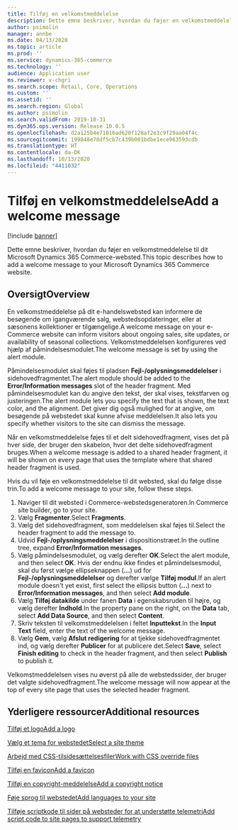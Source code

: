 ```yaml
---
title: Tilføj en velkomstmeddelelse
description: Dette emne beskriver, hvordan du føjer en velkomstmeddelelse til dit Microsoft Dynamics 365 Commerce-websted.
author: psimolin
manager: annbe
ms.date: 04/13/2020
ms.topic: article
ms.prod: ''
ms.service: dynamics-365-commerce
ms.technology: ''
audience: Application user
ms.reviewer: v-chgri
ms.search.scope: Retail, Core, Operations
ms.custom: ''
ms.assetid: ''
ms.search.region: Global
ms.author: psimolin
ms.search.validFrom: 2019-10-31
ms.dyn365.ops.version: Release 10.0.5
ms.openlocfilehash: d2a125b4e71016ad620f128af2e3c9f29aa04f4c
ms.sourcegitcommit: 199848e78df5cb7c439b001bdbe1ece963593cdb
ms.translationtype: HT
ms.contentlocale: da-DK
ms.lasthandoff: 10/13/2020
ms.locfileid: "4411032"
---
```

# <a name="add-a-welcome-message"></a><span data-ttu-id="59438-103">Tilføj en velkomstmeddelelse</span><span class="sxs-lookup"><span data-stu-id="59438-103">Add a welcome message</span></span>


[!include [banner](includes/banner.md)]

<span data-ttu-id="59438-104">Dette emne beskriver, hvordan du føjer en velkomstmeddelelse til dit Microsoft Dynamics 365 Commerce-websted.</span><span class="sxs-lookup"><span data-stu-id="59438-104">This topic describes how to add a welcome message to your Microsoft Dynamics 365 Commerce website.</span></span>

## <a name="overview"></a><span data-ttu-id="59438-105">Oversigt</span><span class="sxs-lookup"><span data-stu-id="59438-105">Overview</span></span>

<span data-ttu-id="59438-106">En velkomstmeddelelse på dit e-handelswebsted kan informere de besøgende om igangværende salg, webstedsopdateringer, eller at sæsonens kollektioner er tilgængelige.</span><span class="sxs-lookup"><span data-stu-id="59438-106">A welcome message on your e-Commerce website can inform visitors about ongoing sales, site updates, or availability of seasonal collections.</span></span> <span data-ttu-id="59438-107">Velkomstmeddelelsen konfigureres ved hjælp af påmindelsesmodulet.</span><span class="sxs-lookup"><span data-stu-id="59438-107">The welcome message is set by using the alert module.</span></span>

<span data-ttu-id="59438-108">Påmindelsesmodulet skal føjes til pladsen **Fejl-/oplysningsmeddelelser** i sidehovedfragmentet.</span><span class="sxs-lookup"><span data-stu-id="59438-108">The alert module should be added to the **Error/Information messages** slot of the header fragment.</span></span> <span data-ttu-id="59438-109">Med påmindelsesmodulet kan du angive den tekst, der skal vises, tekstfarven og justeringen.</span><span class="sxs-lookup"><span data-stu-id="59438-109">The alert module lets you specify the text that is shown, the text color, and the alignment.</span></span> <span data-ttu-id="59438-110">Det giver dig også mulighed for at angive, om besøgende på webstedet skal kunne afvise meddelelsen.</span><span class="sxs-lookup"><span data-stu-id="59438-110">It also lets you specify whether visitors to the site can dismiss the message.</span></span>

<span data-ttu-id="59438-111">Når en velkomstmeddelelse føjes til et delt sidehovedfragment, vises det på hver side, der bruger den skabelon, hvor det delte sidehovedfragment bruges.</span><span class="sxs-lookup"><span data-stu-id="59438-111">When a welcome message is added to a shared header fragment, it will be shown on every page that uses the template where that shared header fragment is used.</span></span>

<span data-ttu-id="59438-112">Hvis du vil føje en velkomstmeddelelse til dit websted, skal du følge disse trin.</span><span class="sxs-lookup"><span data-stu-id="59438-112">To add a welcome message to your site, follow these steps.</span></span>

1. <span data-ttu-id="59438-113">Naviger til dit websted i Commerce-webstedsgeneratoren.</span><span class="sxs-lookup"><span data-stu-id="59438-113">In Commerce site builder, go to your site.</span></span>
1. <span data-ttu-id="59438-114">Vælg **Fragmenter**.</span><span class="sxs-lookup"><span data-stu-id="59438-114">Select **Fragments**.</span></span>
1. <span data-ttu-id="59438-115">Vælg det sidehovedfragment, som meddelelsen skal føjes til.</span><span class="sxs-lookup"><span data-stu-id="59438-115">Select the header fragment to add the message to.</span></span>
1. <span data-ttu-id="59438-116">Udvid **Fejl-/oplysningsmeddelelser** i dispositionstræet.</span><span class="sxs-lookup"><span data-stu-id="59438-116">In the outline tree, expand **Error/Information messages**.</span></span>
1. <span data-ttu-id="59438-117">Vælg påmindelsesmodulet, og vælg derefter **OK**.</span><span class="sxs-lookup"><span data-stu-id="59438-117">Select the alert module, and then select **OK**.</span></span> <span data-ttu-id="59438-118">Hvis der endnu ikke findes et påmindelsesmodul, skal du først vælge ellipseknappen (**...**) ud for **Fejl-/oplysningsmeddelelser** og derefter vælge **Tilføj modul**.</span><span class="sxs-lookup"><span data-stu-id="59438-118">If an alert module doesn't yet exist, first select the ellipsis button (**...**) next to **Error/Information messages**, and then select **Add module**.</span></span>
1. <span data-ttu-id="59438-119">Vælg **Tilføj datakilde** under fanen **Data** i egenskabsruden til højre, og vælg derefter **Indhold**.</span><span class="sxs-lookup"><span data-stu-id="59438-119">In the property pane on the right, on the **Data** tab, select **Add Data Source**, and then select **Content**.</span></span>
1. <span data-ttu-id="59438-120">Skriv teksten til velkomstmeddelelsen i feltet **Inputtekst**.</span><span class="sxs-lookup"><span data-stu-id="59438-120">In the **Input Text** field, enter the text of the welcome message.</span></span>
1. <span data-ttu-id="59438-121">Vælg **Gem**, vælg **Afslut redigering** for at tjekke sidehovedfragmentet ind, og vælg derefter **Publicer** for at publicere det.</span><span class="sxs-lookup"><span data-stu-id="59438-121">Select **Save**, select **Finish editing** to check in the header fragment, and then select **Publish** to publish it.</span></span> 

<span data-ttu-id="59438-122">Velkomstmeddelelsen vises nu øverst på alle de webstedssider, der bruger det valgte sidehovedfragment.</span><span class="sxs-lookup"><span data-stu-id="59438-122">The welcome message will now appear at the top of every site page that uses the selected header fragment.</span></span>

## <a name="additional-resources"></a><span data-ttu-id="59438-123">Yderligere ressourcer</span><span class="sxs-lookup"><span data-stu-id="59438-123">Additional resources</span></span>

[<span data-ttu-id="59438-124">Tilføj et logo</span><span class="sxs-lookup"><span data-stu-id="59438-124">Add a logo</span></span>](add-logo.md)

[<span data-ttu-id="59438-125">Vælg et tema for webstedet</span><span class="sxs-lookup"><span data-stu-id="59438-125">Select a site theme</span></span>](select-site-theme.md)

[<span data-ttu-id="59438-126">Arbejd med CSS-tilsidesættelsesfiler</span><span class="sxs-lookup"><span data-stu-id="59438-126">Work with CSS override files</span></span>](css-override-files.md)

[<span data-ttu-id="59438-127">Tilføj en favicon</span><span class="sxs-lookup"><span data-stu-id="59438-127">Add a favicon</span></span>](add-favicon.md)

[<span data-ttu-id="59438-128">Tilføj en copyright-meddelelse</span><span class="sxs-lookup"><span data-stu-id="59438-128">Add a copyright notice</span></span>](add-copyright-notice.md)

[<span data-ttu-id="59438-129">Føje sprog til webstedet</span><span class="sxs-lookup"><span data-stu-id="59438-129">Add languages to your site</span></span>](add-languages-to-site.md)

[<span data-ttu-id="59438-130">Tilføje scriptkode til sider på websteder for at understøtte telemetri</span><span class="sxs-lookup"><span data-stu-id="59438-130">Add script code to site pages to support telemetry</span></span>](add-telemetry.md)

